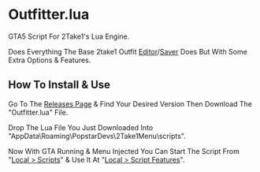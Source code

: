 # Outfitter.lua
GTA5 Script For 2Take1's Lua Engine.

Does Everything The Base 2take1 Outfit [Editor](https://gta.2take1.menu/features/local/outfitter/)/[Saver](https://gta.2take1.menu/features/local/outfits/) Does But With Some Extra Options & Features.

## How To Install & Use
Go To The [Releases Page](https://github.com/Bassrex100/Outfitter.lua/releases) & Find Your Desired Version Then Download The "Outfitter.lua" File.

Drop The Lua File You Just Downloaded Into "AppData\Roaming\PopstarDevs\2Take1Menu\scripts".

Now With GTA Running & Menu Injected You Can Start The Script From "[Local > Scripts](https://gta.2take1.menu/features/local/scripts/#management-and-execution)" & Use It At "[Local > Script Features](https://gta.2take1.menu/features/local/scripts/#management-and-execution)".
